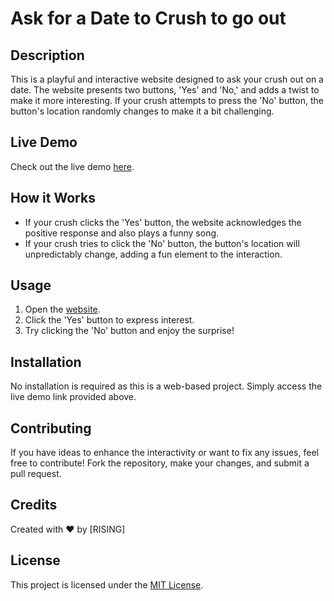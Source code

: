 # Ask for a Date to Crush to go out

## Description
This is a playful and interactive website designed to ask your crush out on a date. The website presents two buttons, 'Yes' and 'No,' and adds a twist to make it more interesting. If your crush attempts to press the 'No' button, the button's location randomly changes to make it a bit challenging.

## Live Demo
Check out the live demo [here](https://thehimanshup.github.io/Ask-Your-Date/Yes.html/).

## How it Works
- If your crush clicks the 'Yes' button, the website acknowledges the positive response and also plays a funny song.
- If your crush tries to click the 'No' button, the button's location will unpredictably change, adding a fun element to the interaction.

## Usage
1. Open the [website](https://thehimanshup.github.io/Ask-Your-Date/Yes.html/).
2. Click the 'Yes' button to express interest.
3. Try clicking the 'No' button and enjoy the surprise!

## Installation
No installation is required as this is a web-based project. Simply access the live demo link provided above.

## Contributing
If you have ideas to enhance the interactivity or want to fix any issues, feel free to contribute! Fork the repository, make your changes, and submit a pull request.


## Credits
Created with ❤️ by [RISING]

## License
This project is licensed under the [MIT License](LICENSE).







